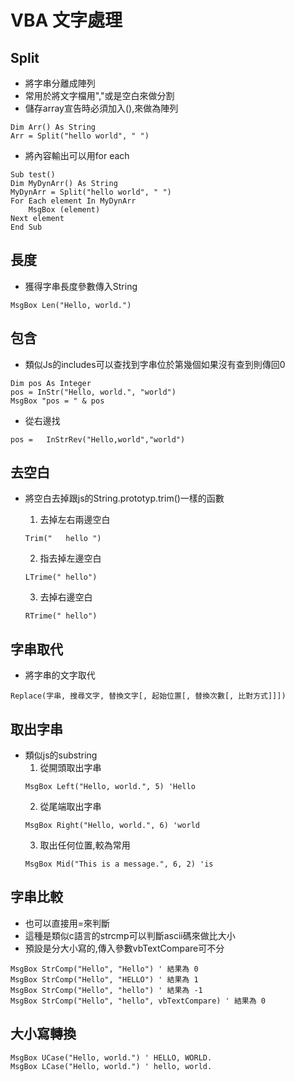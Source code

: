 # VBA 文字處理

## Split
* 將字串分離成陣列
* 常用於將文字檔用","或是空白來做分割
* 儲存array宣告時必須加入(),來做為陣列

```
Dim Arr() As String
Arr = Split("hello world", " ")
```

* 將內容輸出可以用for each
```
Sub test()
Dim MyDynArr() As String
MyDynArr = Split("hello world", " ")
For Each element In MyDynArr
    MsgBox (element)
Next element
End Sub

```

## 長度
* 獲得字串長度參數傳入String

```
MsgBox Len("Hello, world.")
```

## 包含

* 類似Js的includes可以查找到字串位於第幾個如果沒有查到則傳回0

````
Dim pos As Integer
pos = InStr("Hello, world.", "world")
MsgBox "pos = " & pos
````
* 從右邊找

```
pos =   InStrRev("Hello,world","world")
```

## 去空白
* 將空白去掉跟js的String.prototyp.trim()一樣的函數

    1. 去掉左右兩邊空白
    ```
    Trim("   hello ")
    ```

    2. 指去掉左邊空白

    ```
    LTrime(" hello")
    ```

    3. 去掉右邊空白

    ```
    RTrime(" hello")
    ```
## 字串取代
* 將字串的文字取代
```
Replace(字串, 搜尋文字, 替換文字[, 起始位置[, 替換次數[, 比對方式]]])
```

## 取出字串
* 類似js的substring
    1. 從開頭取出字串
    ```
    MsgBox Left("Hello, world.", 5) 'Hello
    ```
    2. 從尾端取出字串
    ```
    MsgBox Right("Hello, world.", 6) 'world
    ```
    3. 取出任何位置,較為常用
    ```
    MsgBox Mid("This is a message.", 6, 2) 'is
    ```
## 字串比較
* 也可以直接用=來判斷
* 這種是類似c語言的strcmp可以判斷ascii碼來做比大小
* 預設是分大小寫的,傳入參數vbTextCompare可不分
```
MsgBox StrComp("Hello", "Hello") ' 結果為 0
MsgBox StrComp("Hello", "HELLO") ' 結果為 1
MsgBox StrComp("Hello", "hello") ' 結果為 -1
MsgBox StrComp("Hello", "hello", vbTextCompare) ' 結果為 0
```

## 大小寫轉換

```
MsgBox UCase("Hello, world.") ' HELLO, WORLD.
MsgBox LCase("Hello, world.") ' hello, world.
```
